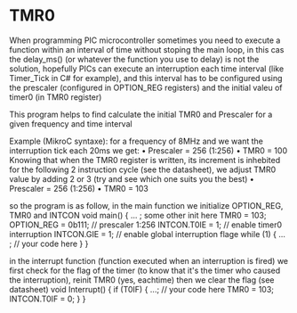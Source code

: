 # TMR0
When programming PIC microcontroller sometimes you need to execute a function within an interval of time without stoping the main loop, in this cas the delay_ms() (or whatever the function you use to delay) is not the solution, hopefully PICs can execute an interruption each time interval (like Timer_Tick in C# for example), and this interval has to be configured using the prescaler (configured in OPTION_REG registers) and the initial valeu of timer0 (in TMR0 register)

This program helps to find calculate the initial TMR0 and Prescaler for a given frequency and time interval


Example (MikroC syntaxe): 
for a frequency of 8MHz and we want the interruption tick each 20ms we get:
• Prescaler = 256 (1:256)
• TMR0 = 100
Knowing that when the TMR0 register is written, its increment is inhebited for the following 2 instruction cycle (see the datasheet), we adjust TMR0 value by adding 2 or 3 (try and see which one suits you the best)
• Prescaler = 256 (1:256)
• TMR0 = 103

so the program is as follow, in the main function we initialize OPTION_REG, TMR0 and INTCON
void main()
{
  ... ; some other init here
  TMR0 = 103;
  OPTION_REG = 0b111; // prescaler 1:256
  INTCON.T0IE = 1; // enable timer0 interruption
  INTCON.GIE = 1; // enable global interruption flage
  while (1)
  {
   ... ; // your code here
  }
}

in the interrupt function (function executed when an interruption is fired) we first check for the flag of the timer (to know that it's the timer who caused the interruption), reinit TMR0 (yes, eachtime) then we clear the flag (see datasheet)
void Interrupt()
{
  if (T0IF)
  {
    ...; // your code here
    TMR0 = 103;
    INTCON.T0IF = 0;
  }
}

